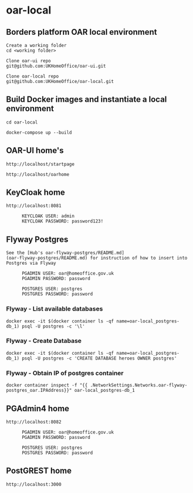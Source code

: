 
# oar-local

## Borders platform OAR local environment
```
Create a working folder
cd <working folder>

Clone oar-ui repo
git@github.com:UKHomeOffice/oar-ui.git

Clone oar-local repo
git@github.com:UKHomeOffice/oar-local.git
```

## Build Docker images and instantiate a local environment 
```
cd oar-local

docker-compose up --build
```

## OAR-UI home's
```
http://localhost/startpage

http://localhost/oarhome

```

## KeyCloak home
```
http://localhost:8081

      KEYCLOAK USER: admin
      KEYCLOAK PASSWORD: password123!
```
## Flyway Postgres
```
See the [Hub's oar-flyway-postgres/README.md] 
(oar-flyway-postgres/README.md) for instruction of how to insert into Postgres via Flyway

      PGADMIN USER: oar@homeoffice.gov.uk
      PGADMIN PASSWORD: password

      POSTGRES USER: postgres
      POSTGRES PASSWORD: password

```

### Flyway - List available databases
```
docker exec -it $(docker container ls -qf name=oar-local_postgres-db_1) psql -U postgres -c '\l'
```

### Flyway - Create Database
```
docker exec -it $(docker container ls -qf name=oar-local_postgres-db_1) psql -U postgres -c 'CREATE DATABASE heroes OWNER postgres'
```

### Flyway - Obtain IP of postgres container
```
docker container inspect -f "{{ .NetworkSettings.Networks.oar-flyway-postgres_oar.IPAddress}}" oar-local_postgres-db_1
```

## PGAdmin4 home
```
http://localhost:8082

      PGADMIN USER: oar@homeoffice.gov.uk
      PGADMIN PASSWORD: password

      POSTGRES USER: postgres
      POSTGRES PASSWORD: password
```

## PostGREST home
```
http://localhost:3000

```
